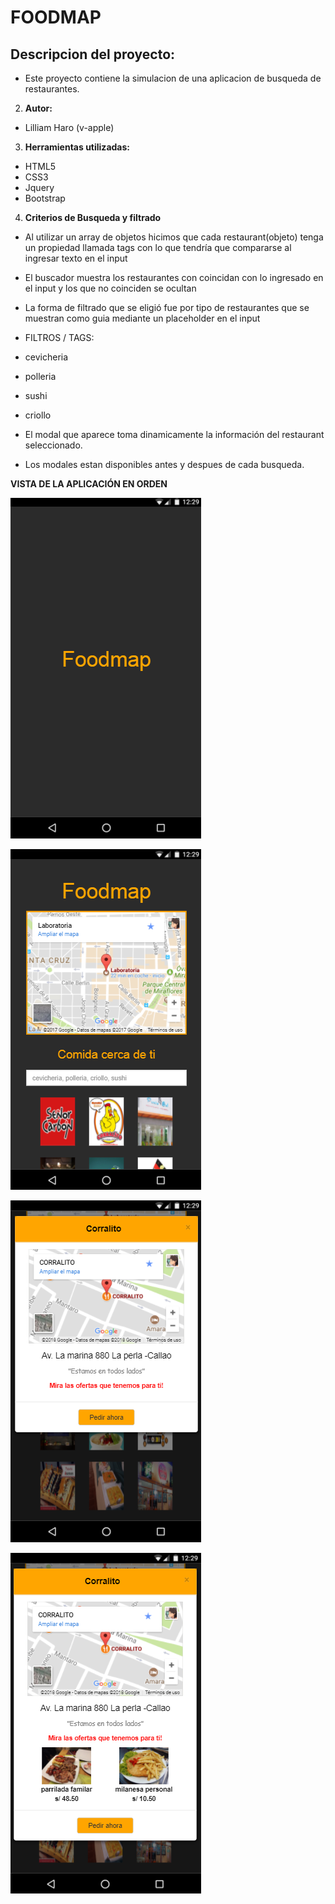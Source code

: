 # FOODMAP
## Descripcion del proyecto:
  - Este proyecto contiene la simulacion de una aplicacion de busqueda de restaurantes.

2. **Autor:**

  - Lilliam Haro (v-apple)

3. **Herramientas utilizadas:**

  - HTML5
  - CSS3
  - Jquery
  - Bootstrap

4. **Criterios de Busqueda y filtrado**

  - Al utilizar un array de objetos hicimos que cada restaurant(objeto) tenga un propiedad llamada tags con lo que tendría que compararse al ingresar texto en el input

  - El buscador muestra los restaurantes con coincidan con lo ingresado en el input y los que no coinciden se ocultan

  - La forma de filtrado que se eligió fue por tipo de restaurantes que se muestran como guia mediante un placeholder en el input

  * FILTROS / TAGS:
  - cevicheria
  - polleria
  - sushi
  - criollo

  - El modal que aparece toma dinamicamente la información del restaurant seleccionado.
  - Los modales estan disponibles antes y despues de cada busqueda.

**VISTA DE LA APLICACIÓN EN ORDEN**

![RECURSOS](assets/images/splash.png)

![RECURSOS](assets/images/principal.png)

![RECURSOS](assets/images/modal.png)

![RECURSOS](assets/images/ofertas.png)
